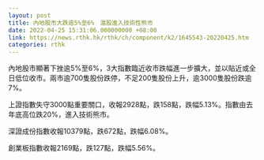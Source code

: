 ```yaml
---
layout: post
title: 內地股市大跌逾5%至6%　滬股進入技術性熊市
date: 2022-04-25 15:31:06.000000000 +08:00
link: https://news.rthk.hk/rthk/ch/component/k2/1645543-20220425.htm
categories: rthk
---
```


內地股市顯著下挫逾5%至6%，3大指數臨近收市跌幅進一步擴大，並以貼近或全日低位收市。兩市逾700隻股份跌停，不足200隻股份上升，逾3000隻股份跌逾7%。

上證指數失守3000點重要關口，收報2928點，跌158點，跌幅5.13%。指數由去年底高位跌20%，進入技術熊市。

深證成份指數收報10379點，跌672點，跌幅6.08%。

創業板指數收報2169點，跌127點，跌幅5.56%。
